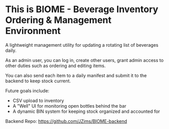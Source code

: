 # This is BIOME - Beverage Inventory Ordering & Management Environment

A lightweight management utility for updating a rotating list of beverages daily.

As an admin user, you can log in, create other users, grant admin access to other duties such as ordering and editing items.

You can also send each item to a daily manifest and submit it to the backend to keep stock current.


Future goals include:

 - CSV upload to inventory
 - A "Well" UI for monitoring open bottles behind the bar
 - A dynamic BIN system for keeping stock organized and accounted for


Backend Repo:
https://github.com/JZims/BIOME-backend
